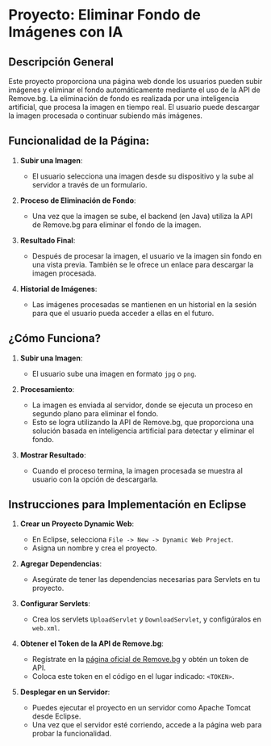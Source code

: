 # Proyecto: Eliminar Fondo de Imágenes con IA

## Descripción General

Este proyecto proporciona una página web donde los usuarios pueden subir imágenes y eliminar el fondo automáticamente mediante el uso de la API de Remove.bg. La eliminación de fondo es realizada por una inteligencia artificial, que procesa la imagen en tiempo real. El usuario puede descargar la imagen procesada o continuar subiendo más imágenes.

## Funcionalidad de la Página:

1. **Subir una Imagen**: 
   - El usuario selecciona una imagen desde su dispositivo y la sube al servidor a través de un formulario.

2. **Proceso de Eliminación de Fondo**:
   - Una vez que la imagen se sube, el backend (en Java) utiliza la API de Remove.bg para eliminar el fondo de la imagen.

3. **Resultado Final**:
   - Después de procesar la imagen, el usuario ve la imagen sin fondo en una vista previa. También se le ofrece un enlace para descargar la imagen procesada.

4. **Historial de Imágenes**:
   - Las imágenes procesadas se mantienen en un historial en la sesión para que el usuario pueda acceder a ellas en el futuro.

## ¿Cómo Funciona?

1. **Subir una Imagen**:
   - El usuario sube una imagen en formato `jpg` o `png`.

2. **Procesamiento**:
   - La imagen es enviada al servidor, donde se ejecuta un proceso en segundo plano para eliminar el fondo.
   - Esto se logra utilizando la API de Remove.bg, que proporciona una solución basada en inteligencia artificial para detectar y eliminar el fondo.

3. **Mostrar Resultado**:
   - Cuando el proceso termina, la imagen procesada se muestra al usuario con la opción de descargarla.

## Instrucciones para Implementación en Eclipse

1. **Crear un Proyecto Dynamic Web**:
   - En Eclipse, selecciona `File -> New -> Dynamic Web Project`.
   - Asigna un nombre y crea el proyecto.

2. **Agregar Dependencias**:
   - Asegúrate de tener las dependencias necesarias para Servlets en tu proyecto.

3. **Configurar Servlets**:
   - Crea los servlets `UploadServlet` y `DownloadServlet`, y configúralos en `web.xml`.

4. **Obtener el Token de la API de Remove.bg**:
   - Regístrate en la [página oficial de Remove.bg](https://www.remove.bg/api) y obtén un token de API.
   - Coloca este token en el código en el lugar indicado: `<TOKEN>`.

5. **Desplegar en un Servidor**:
   - Puedes ejecutar el proyecto en un servidor como Apache Tomcat desde Eclipse.
   - Una vez que el servidor esté corriendo, accede a la página web para probar la funcionalidad.
